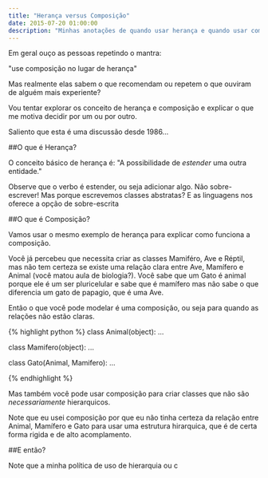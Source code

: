 ```yaml
---
title: "Herança versus Composição"
date: 2015-07-20 01:00:00
description: "Minhas anotações de quando usar herança e quando usar composição"
---
```


Em geral ouço as pessoas repetindo o mantra:

"use composição no lugar de herança"

Mas realmente elas sabem o que recomendam ou repetem o que ouviram de alguém mais experiente?

Vou tentar explorar os conceito de herança e composição e explicar o que me motiva decidir por um ou por outro.

Saliento que esta é uma discussão desde 1986...

##O que é Herança?

O conceito básico de herança é: "A possibilidade de *estender* uma outra entidade." 
 
Observe que o verbo é estender, ou seja adicionar algo. Não sobre-escrever! Mas porque escrevemos classes abstratas? E as
 linguagens nos oferece a opção de sobre-escrita 

##O que é Composição?

Vamos usar o mesmo exemplo de herança para explicar como funciona a composição.

Você já percebeu que necessita criar as classes Mamiféro, Ave e Réptil, mas não tem certeza se existe uma relação clara entre
Ave, Mamífero e Animal (você matou aula de biologia?). Você sabe que um Gato é animal porque ele é um ser pluricelular
e sabe que é mamífero mas não sabe o que diferencia um gato de papagio, que é uma Ave. 

Então o que você pode modelar é uma composição, ou seja para quando as relações não estão claras.

{% highlight python %}
class Animal(object):
 ...
 
class Mamifero(object):
 ...

class Gato(Animal, Mamifero):
 ...

{% endhighlight %}

Mas também você pode usar composição para criar classes que não são *necessariamente* hierarquicos.


Note que eu usei composição por que eu não tinha certeza da relação entre Animal, Mamífero e Gato para usar uma estrutura
hirarquica, que é de certa forma rigida e de alto acomplamento.


##E então?

Note que a minha política de uso de hierarquia ou c